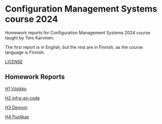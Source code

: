 # Configuration Management Systems course 2024
Homework reports for Configuration Management Systems 2024 course taught by Tero Karvinen.

The first report is in English, but the rest are in Finnish, as the course language is Finnish.

[LICENSE](LICENSE)

## Homework Reports

[H1 Viisikko](H1/H1-Viisikko.md)

[H2 infra-as-code](H2/H2-infra-as-code.md)

[H3 Demoni](H3/H3-Demoni.md)

[H4 Puolikas](H4/H4-Puolikas.md)